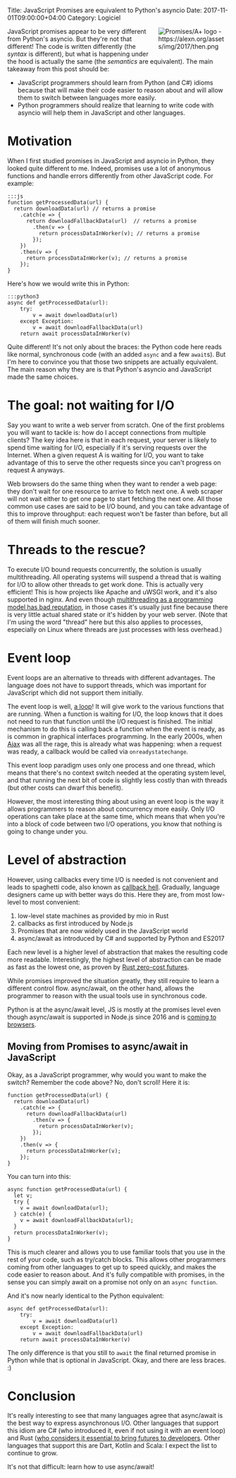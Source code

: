 Title: JavaScript Promises are equivalent to Python's asyncio
Date: 2017-11-01T09:00:00+04:00
Category: Logiciel

<img alt="Promises/A+ logo - https://alexn.org/assets/img/2017/then.png" src="{filename}/images/equivalence_then_logo.png" style="float: right; max-width:30%; max-height: 100px; height:auto; padding: 0 10px 1em 1em"/>

JavaScript promises appear to be very different from Python's asyncio.
But they're not that different! The code is written differently (the
*syntax* is different), but what is happening under the hood is
actually the same (the *semantics* are equivalent). The main takeaway
from this post should be:

 * JavaScript programmers should learn from Python (and C#) idioms
   because that will make their code easier to reason about and will
   allow them to switch between languages more easily.
 * Python programmers should realize that learning to write code with
   asyncio will help them in JavaScript and other languages.

# Motivation

When I first studied promises in JavaScript and asyncio in Python,
they looked quite different to me. Indeed, promises use a lot of
anonymous functions and handle errors differently from other
JavaScript code. For example:

    :::js
    function getProcessedData(url) {
      return downloadData(url) // returns a promise
        .catch(e => {
          return downloadFallbackData(url)  // returns a promise
            .then(v => {
              return processDataInWorker(v); // returns a promise
            });
        })
        .then(v => {
          return processDataInWorker(v); // returns a promise
        });
    }

Here's how we would write this in Python:

    :::python3
    async def getProcessedData(url):
        try:
            v = await downloadData(url)
        except Exception:
            v = await downloadFallbackData(url)
        return await processDataInWorker(v)

Quite different! It's not only about the braces: the Python code here
reads like normal, synchronous code (with an added `async` and a few
`await`s). But I'm here to convince you that those two snippets are
actually equivalent. The main reason why they are is that Python's
asyncio and JavaScript made the same choices.


# The goal: not waiting for I/O

Say you want to write a web server from scratch. One of the first
problems you will want to tackle is: how do I accept connections from
multiple clients? The key idea here is that in each request, your
server is likely to spend time waiting for I/O, especially if it's
serving requests over the Internet. When a given request A is waiting
for I/O, you want to take advantage of this to serve the other
requests since you can't progress on request A anyways.

Web browsers do the same thing when they want to render a web page:
they don't wait for one resource to arrive to fetch next one. A web
scraper will not wait either to get one page to start fetching the
next one. All those common use cases are said to be I/O bound, and you
can take advantage of this to improve throughput: each request won't
be faster than before, but all of them will finish much sooner.

# Threads to the rescue?

To execute I/O bound requests concurrently, the solution is usually
multithreading. All operating systems will suspend a thread that is
waiting for I/O to allow other threads to get work done. This is
actually very efficient! This is how projects like Apache and uWSGI
work, and it's also supported in nginx. And even though
[multithreading as a programming model has bad reputation][1], in
those cases it's usually just fine because there is very little actual
shared state or it's hidden by your web server. (Note that I'm using
the word "thread" here but this also applies to processes, especially
on Linux where threads are just processes with less overhead.)

[1]: https://stackoverflow.com/questions/1191553/why-might-threads-be-considered-evil

# Event loop

Event loops are an alternative to threads with different advantages.
The language does not have to support threads, which was important for
JavaScript which did not support them initially.

The event loop is well, [a
loop](https://github.com/AndreLouisCaron/a-tale-of-event-loops)! It
will give work to the various functions that are running. When a
function is waiting for I/O, the loop knows that it does not need to
run that function until the I/O request is finished. The initial
mechanism to do this is calling back a function when the event is
ready, as is common in graphical interfaces programming. In the early
2000s, when [Ajax](https://en.wikipedia.org/wiki/Ajax_(programming))
was all the rage, this is already what was happening: when a request
was ready, a callback would be called via `onreadystatechange`.

This event loop paradigm uses only one process and one thread, which
means that there's no context switch needed at the operating system
level, and that running the next bit of code is slightly less costly
than with threads (but other costs can dwarf this benefit).

However, the most interesting thing about using an event loop is the
way it allows programmers to reason about concurrency more easily.
Only I/O operations can take place at the same time, which means that
when you're into a block of code between two I/O operations, you know
that nothing is going to change under you.

# Level of abstraction

However, using callbacks every time I/O is needed is not convenient
and leads to spaghetti code, also known as [callback
hell](http://callbackhell.com/). Gradually, language designers came up
with better ways do this. Here they are, from most low-level to most
convenient:

 1. low-level state machines as provided by mio in Rust
 1. callbacks as first introduced by Node.js
 1. Promises that are now widely used in the JavaScript world
 1. async/await as introduced by C# and supported by Python and ES2017

Each new level is a higher level of abstraction that makes the
resulting code more readable. Interestingly, the highest level of
abstraction can be made as fast as the lowest one, as proven by [Rust
zero-cost futures](https://aturon.github.io/blog/2016/08/11/futures/).

While promises improved the situation greatly, they still require to
learn a different control flow. async/await, on the other hand, allows
the programmer to reason with the usual tools use in synchronous code.

Python is at the async/await level, JS is mostly at the promises level
even though async/await is supported in Node.js since 2016 and is
[coming to browsers](http://caniuse.com/#feat=async-functions).

## Moving from Promises to async/await in JavaScript

Okay, as a JavaScript programmer, why would you want to make the
switch? Remember the code above? No, don't scroll! Here it is:

    function getProcessedData(url) {
      return downloadData(url)
        .catch(e => {
          return downloadFallbackData(url)
            .then(v => {
              return processDataInWorker(v);
            });
        })
        .then(v => {
          return processDataInWorker(v);
        });
    }

You can turn into this:

    async function getProcessedData(url) {
      let v;
      try {
        v = await downloadData(url);
      } catch(e) {
        v = await downloadFallbackData(url);
      }
      return processDataInWorker(v);
    }

This is much clearer and allows you to use familiar tools that you use
in the rest of your code, such as try/catch blocks. This allows other
programmers coming from other languages to get up to speed quickly,
and makes the code easier to reason about. And it's fully compatible
with promises, in the sense you can simply await on a promise not only
on an `async function`.

And it's now nearly identical to the Python equivalent:

    async def getProcessedData(url):
        try:
            v = await downloadData(url)
        except Exception:
            v = await downloadFallbackData(url)
        return await processDataInWorker(v)

The only difference is that you still to `await` the final returned
promise in Python while that is optional in JavaScript. Okay, and
there are less braces. :)

# Conclusion

It's really interesting to see that many languages agree that
async/await is the best way to express asynchronous I/O. Other
languages that support this idiom are C# (who introduced it, even if
not using it with an event loop) and Rust ([who considers it essential
to bring futures to
developers](https://github.com/alexcrichton/futures-await).  Other
languages that support this are Dart, Kotlin and Scala: I expect the
list to continue to grow.

It's not that difficult: learn how to use async/await!

<!-- vim: spelllang=en
-->
